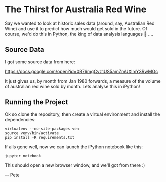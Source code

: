 # The Thirst for Australia Red Wine

Say we wanted to look at historic sales data (around, say, Australian Red Wine) and use it to predict how much would get sold in the future. Of course, we'd do this in Python, the king of data analysis languages :troll: ....

## Source Data

I got some source data from here:

https://docs.google.com/open?id=0B76mgCvz1US5amZmUXlmY3RwMGc

It just gives us, by month from Jan 1980 forwards, a measure of the volume of australian red wine sold by month. Lets analyse this in iPython!


## Running the Project

Ok so clone the repository, then create a virtual environment and install the dependencies:

```
virtualenv --no-site-packages ven
source venv/bin/activate
pip install -R requirements.txt
```

If alls gone well, now we can launch the iPython notebook like this:

```
jupyter notebook
```

This should open a new browser window, and we'll got from there :)

-- Pete




